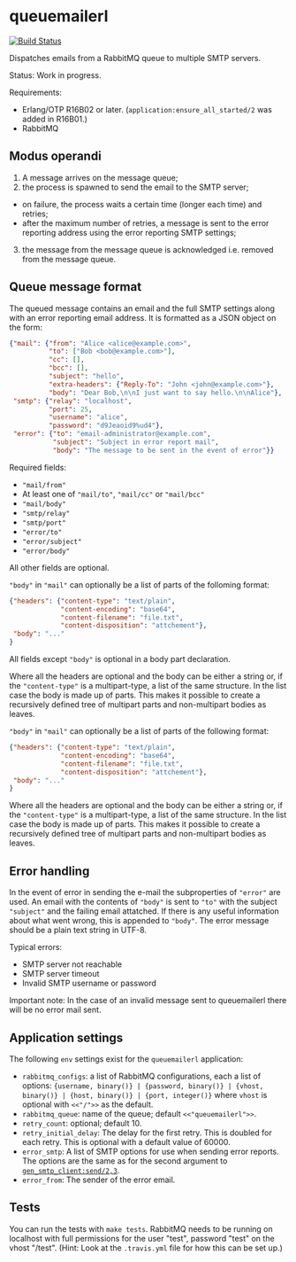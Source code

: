 queuemailerl
============

[![Build Status](https://travis-ci.org/Textalk/queuemailerl.svg)](https://travis-ci.org/Textalk/queuemailerl)

Dispatches emails from a RabbitMQ queue to multiple SMTP servers.

Status: Work in progress.

Requirements:

* Erlang/OTP R16B02 or later. (`application:ensure_all_started/2` was added in R16B01.)
* RabbitMQ

Modus operandi
--------------

1. A message arrives on the message queue;
2. the process is spawned to send the email to the SMTP server;
  * on failure, the process waits a certain time (longer each time) and retries;
  * after the maximum number of retries, a message is sent to the error reporting
    address using the error reporting SMTP settings;
3. the message from the message queue is acknowledged i.e. removed from the
   message queue.

Queue message format
--------------------

The queued message contains an email and the full SMTP settings along with an
error reporting email address. It is formatted as a JSON object on the form:

```JSON
{"mail": {"from": "Alice <alice@example.com>",
          "to": ["Bob <bob@example.com>"],
          "cc": [],
          "bcc": [],
          "subject": "hello",
          "extra-headers": {"Reply-To": "John <john@example.com>"},
          "body": "Dear Bob,\n\nI just want to say hello.\n\nAlice"},
 "smtp": {"relay": "localhost",
          "port": 25,
          "username": "alice",
          "password": "d9Jeaoid9%ud4"},
 "error": {"to": "email-administrator@example.com",
           "subject": "Subject in error report mail",
           "body": "The message to be sent in the event of error"}}
```

Required fields:

 - `"mail/from"`
 - At least one of `"mail/to"`, `"mail/cc"` or `"mail/bcc"`
 - `"mail/body"`
 - `"smtp/relay"`
 - `"smtp/port"`
 - `"error/to"`
 - `"error/subject"`
 - `"error/body"`

All other fields are optional.

`"body"` in `"mail"` can optionally be a list of parts of the folloming format:

```JSON
{"headers": {"content-type": "text/plain",
             "content-encoding": "base64",
             "content-filename": "file.txt",
             "content-disposition": "attchement"},
 "body": "..."
}
```

All fields except `"body"` is optional in a body part declaration.

Where all the headers are optional and the body can be either a string or, if
the `"content-type"` is a multipart-type, a list of the same structure. In the
list case the body is made up of parts. This makes it possible to create a
recursively defined tree of multipart parts and non-multipart bodies as leaves.

`"body"` in `"mail"` can optionally be a list of parts of the following format:

```JSON
{"headers": {"content-type": "text/plain",
             "content-encoding": "base64",
             "content-filename": "file.txt",
             "content-disposition": "attchement"},
 "body": "..."
}
```

Where all the headers are optional and the body can be either a string or, if
the `"content-type"` is a multipart-type, a list of the same structure. In the
list case the body is made up of parts. This makes it possible to create a
recursively defined tree of multipart parts and non-multipart bodies as leaves.

Error handling
--------------

In the event of error in sending the e-mail the subproperties of `"error"` are
used. An email with the contents of `"body"` is sent to `"to"` with the subject
`"subject"` and the failing email attatched. If there is any useful information
about what went wrong, this is appended to `"body"`. The error message should be
a plain text string in UTF-8.

Typical errors:

* SMTP server not reachable
* SMTP server timeout
* Invalid SMTP username or password

Important note: In the case of an invalid message sent to queuemailerl there
will be no error mail sent.

Application settings
--------------------

The following `env` settings exist for the `queuemailerl` application:

* `rabbitmq_configs`: a list of RabbitMQ configurations, each a list of
  options: `{username, binary()} | {password, binary()} | {vhost, binary()} |
  {host, binary()} | {port, integer()}` where `vhost` is optional with
  `<<"/">>` as the default.
* `rabbitmq_queue`: name of the queue; default `<<"queuemailerl">>`.
* `retry_count`: optional; default 10.
* `retry_initial_delay`: The delay for the first retry. This is doubled for
  each retry. This is optional with a default value of 60000.
* `error_smtp`: A list of SMTP options for use when sending error reports. The
  options are the same as for the second argument to
  [`gen_smtp_client:send/2,3`](https://github.com/Vagabond/gen_smtp/).
* `error_from`: The sender of the error email.

Tests
-----

You can run the tests with `make tests`. RabbitMQ needs to be running on
localhost with full permissions for the user "test", password "test" on the
vhost "/test". (Hint: Look at the `.travis.yml` file for how this can be set
up.)
